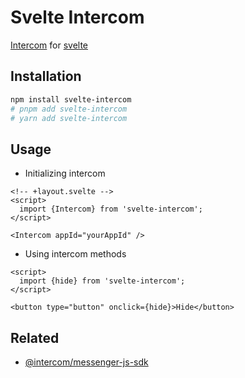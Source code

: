# Svelte Intercom

[Intercom](https://www.intercom.com/) for [svelte](https://svelte.dev/)

## Installation

```bash
npm install svelte-intercom
# pnpm add svelte-intercom
# yarn add svelte-intercom
```

## Usage

- Initializing intercom

```svelte
<!-- +layout.svelte -->
<script>
  import {Intercom} from 'svelte-intercom';
</script>

<Intercom appId="yourAppId" />
```

- Using intercom methods

```svelte
<script>
  import {hide} from 'svelte-intercom';
</script>

<button type="button" onclick={hide}>Hide</button>
```

## Related

- [@intercom/messenger-js-sdk](https://www.npmjs.com/package/@intercom/messenger-js-sdk)
